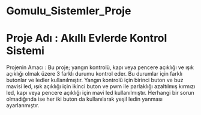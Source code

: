 # Gomulu_Sistemler_Proje
# Proje Adı : Akıllı Evlerde Kontrol Sistemi
Projenin Amacı : Bu proje; yangın kontrolü, kapı veya pencere açıklığı ve ışık açıklığı olmak üzere 3 farklı durumu kontrol eder. Bu durumlar için farklı butonlar ve ledler kullanılmıştır. Yangın kontrolü için birinci buton ve buz mavisi led, ışık açıklığı için ikinci buton ve pwm ile parlaklığı azaltılmış kırmızı led, kapı veya pencere açıklığı için mavi led kullanılmıştır. Herhangi bir sorun olmadığında ise her iki buton da kullanılarak yeşil ledin yanması ayarlanmıştır.
 
